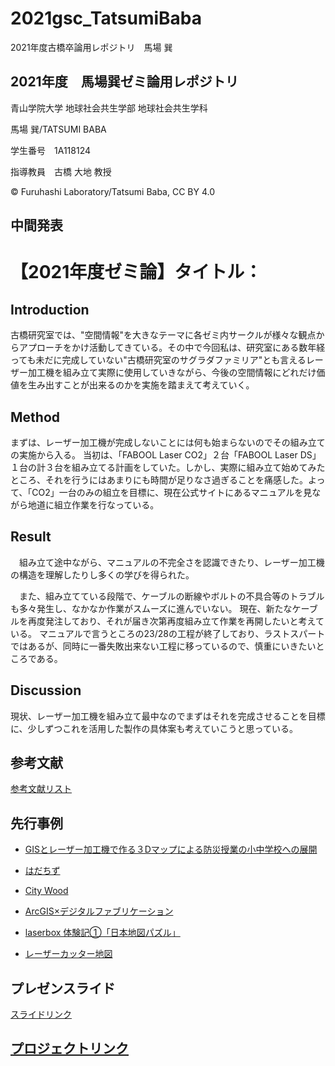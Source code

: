 # 2021gsc_TatsumiBaba
2021年度古橋卒論用レポジトリ　馬場 巽

## 2021年度　馬場巽ゼミ論用レポジトリ

青山学院大学 地球社会共生学部 地球社会共生学科

馬場 巽/TATSUMI BABA

学生番号　1A118124

指導教員　古橋 大地 教授

© Furuhashi Laboratory/Tatsumi Baba, CC BY 4.0

## 中間発表


# 【2021年度ゼミ論】タイトル：

## Introduction

古橋研究室では、"空間情報"を大きなテーマに各ゼミ内サークルが様々な観点からアプローチをかけ活動してきている。その中で今回私は、研究室にある数年経っても未だに完成していない"古橋研究室のサグラダファミリア"とも言えるレーザー加工機を組み立て実際に使用していきながら、今後の空間情報にどれだけ価値を生み出すことが出来るのかを実施を踏まえて考えていく。

## Method
 
まずは、レーザー加工機が完成しないことには何も始まらないのでその組み立ての実施から入る。
当初は、「FABOOL Laser CO2」２台「FABOOL Laser DS」１台の計３台を組み立てる計画をしていた。しかし、実際に組み立て始めてみたところ、それを行うにはあまりにも時間が足りなさ過ぎることを痛感した。よって、「CO2」一台のみの組立を目標に、現在公式サイトにあるマニュアルを見ながら地道に組立作業を行なっている。
 
## Result

　組み立て途中ながら、マニュアルの不完全さを認識できたり、レーザー加工機の構造を理解したりし多くの学びを得られた。

　また、組み立てている段階で、ケーブルの断線やボルトの不具合等のトラブルも多々発生し、なかなか作業がスムーズに進んでいない。
現在、新たなケーブルを再度発注しており、それが届き次第再度組み立て作業を再開したいと考えている。
マニュアルで言うところの23/28の工程が終了しており、ラストスパートではあるが、同時に一番失敗出来ない工程に移っているので、慎重にいきたいところである。

## Discussion

現状、レーザー加工機を組み立て最中なのでまずはそれを完成させることを目標に、少しずつこれを活用した製作の具体案も考えていこうと思っている。


## 参考文献

[参考文献リスト](https://docs.google.com/spreadsheets/d/1jpRv0i6nmzOQlFufo8qODGCFgeomgjxghMPRr35G7CM/edit?usp=sharing)

## 先行事例

* [GISとレーザー加工機で作る３Dマップによる防災授業の小中学校への展開](http://www.gisa-japan.org/file/kureteam.pdf)

* [はだちず](https://internet.watch.impress.co.jp/docs/column/chizu/1083137.html)

* [City Wood](https://fabcross.jp/news/2018/01/20180119_citywood.html)

* [ArcGIS×デジタルファブリケーション](https://blog.esrij.com/2017/06/20/post-26810/)

* [laserbox 体験記①「日本地図パズル」](https://xn--wckwfybb4714bueo2su.com/%E3%83%AC%E3%83%BC%E3%82%B6%E3%83%BC%E5%8A%A0%E5%B7%A5%E6%A9%9F/laserbox/laserbox-%E4%BD%93%E9%A8%93%E8%A8%98%E2%91%A0%E3%80%8C%E6%97%A5%E6%9C%AC%E5%9C%B0%E5%9B%B3%E3%83%91%E3%82%BA%E3%83%AB%E3%80%8D/)

* [レーザーカッター地図](https://www.monomono-blog.com/entry/2018/11/02/123500)

## プレゼンスライド

[スライドリンク](https://docs.google.com/presentation/d/11SQbvxmzgmu_MuHshj5uIpXlQ-6LrCZYlF_P9K-lNwA/edit?usp=sharing)

## [プロジェクトリンク](https://github.com/furuhashilab/sotsuron2021/projects/1)

